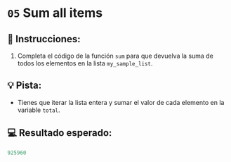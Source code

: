 # `05` Sum all items

## 📝 Instrucciones:

1. Completa el código de la función `sum` para que devuelva la suma de todos los elementos en la lista `my_sample_list`.

## 💡 Pista:

+ Tienes que iterar la lista entera y sumar el valor de cada elemento en la variable `total`.

## 💻 Resultado esperado:

```py
925960
```
